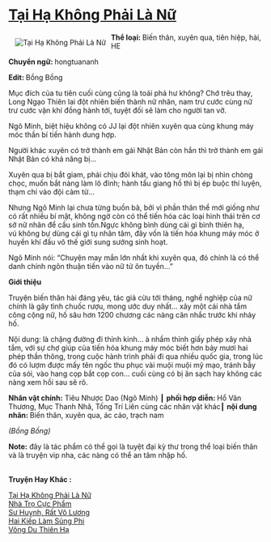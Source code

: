 <a href="https://utruyen.com/truyen/tai-ha-khong-phai-la-nu/17443/" title="Tại Hạ Không Phải Là Nữ"><h1>Tại Hạ Không Phải Là Nữ</h1></a><div style="display:table"><img align="right" style="float: left; padding: 10px;" src="https://utruyen.com/images/story/200x260/tai-ha-khong-phai-la-nu.jpg" alt="Tại Hạ Không Phải Là Nữ"><strong>Thể loại: </strong>Biến thân, xuyên qua, tiên hiệp, hài, HE<p></p><strong>Chuyển ngữ: </strong>hongtuananh<p></p><strong>Edit: </strong>Bồng Bồng <p></p>Mục đích của tu tiên cuối cùng cũng là toái phá hư không? Chớ trêu thay, Long Ngạo Thiên lai đột nhiên biến thành nữ nhân, nam trư cước cùng nữ trư cước vận khí đồng hành tới, tuyệt đối sẽ làm cho người tan vỡ.<p></p>Ngô Minh, biệt hiệu không có JJ lại đột nhiên xuyên qua cùng khung máy móc thần bí tiến hành dung hợp.<p></p>Người khác xuyên có trở thành em gái Nhật Bản còn hắn thì trở thành em gái Nhật Bản có khả năng bị...<p></p>Xuyên qua bị bắt giam, phải chịu đói khát, vào tông môn lại bị nhìn chòng chọc, muốn bắt nàng làm lô đỉnh; hành tẩu giang hồ thì bị ép buộc thí luyện, thạm chí vào đội cảm tử...<p></p>Nhưng Ngô Minh lại chưa từng buồn bã, bởi vì phần thân thể mới giống như có rất nhiều bí mật, không ngờ còn có thể tiến hóa các loại hình thái trên cơ sở nữ nhân để cầu sinh tồn.Ngực không bình dùng cái gì bình thiên hạ, vú không bự dùng cái gì tụ nhân tâm, đây vốn là tiến hóa khung máy móc ở huyền khí đấu võ thế giới sung sướng sinh hoạt.<p></p>Ngô Minh nói: “Chuyện may mắn lớn nhất khi xuyên qua, đó chính là có thể danh chính ngôn thuận tiến vào nữ tử ôn tuyền…”<p></p><strong>Giới thiệu</strong><p></p>Truyện biến thân hài đáng yêu, tác giả cừu tới tháng, nghề nghiệp của nữ chính là gây tình chuốc rượu, mong ước duy nhất… xây một cái nhà tắm công cộng nữ, hố sâu hơn 1200 chương các nàng cân nhắc trước khi nhảy hố.<p></p>Nội dung: là chặng đường đi thỉnh kinh… à nhầm thỉnh giấy phép xây nhà tắm, với sự chợ giúp của tiến hóa khung máy móc biết hơn bảy mươi hai phép thần thông, trong cuộc hành trình phải đi qua nhiều quốc gia, trong lúc đó có lượm được mấy tên ngốc thu phục vài muội muội mỹ mạo, tránh bẫy của sói, vào hang cọp bắt cọp con… cuối cùng có bị ăn sạch hay không các nàng xem hồi sau sẽ rõ.<p></p><b>Nhân vật chính:</b> Tiêu Nhược Dao (Ngô Minh) ┃ <b>phối hợp diễn: </b>Hổ Vân Thương, Mục Thanh Nhã, Tống Trí Liên cùng các nhân vật khác┃ <b>nội dung nhãn: </b>Biến thân, xuyên qua, ác cảo, trạch nam<p></p><em>(Bồng Bồng)</em><p></p><strong>Note:</strong> đây là tác phẩm có thể gọi là tuyệt đại kỳ thư trong thể loại biến thân và là truyện vip nha, các nàng có thể an tâm nhập hố.</div><p><br><b>Truyện Hay Khác :</b></p><a href="https://utruyen.com/truyen/tai-ha-khong-phai-la-nu/17443/" alt="Tại Hạ Không Phải Là Nữ">Tại Hạ Không Phải Là Nữ</a><br/><a href="https://utruyen.com/truyen/nha-tro-cuc-pham/14365/" alt="Nhà Trọ Cực Phẩm">Nhà Trọ Cực Phẩm</a><br/><a href="https://github.com/quanluxury/ngontinh_top100/tree/master/truyenhay/16983" alt="Sư Huynh, Rất Vô Lương">Sư Huynh, Rất Vô Lương</a><br/><a href="https://github.com/quanluxury/ngontinh_top100/tree/master/truyenhay/16371" alt="Hai Kiếp Làm Sủng Phi">Hai Kiếp Làm Sủng Phi</a><br/><a href="https://www.google.sm/url?q=https%3A%2F%2Futruyen.com%2Ftruyen%2Fvong-du-thien-ha%2F19370%2F" alt="Võng Du Thiên Hạ">Võng Du Thiên Hạ</a><br/>